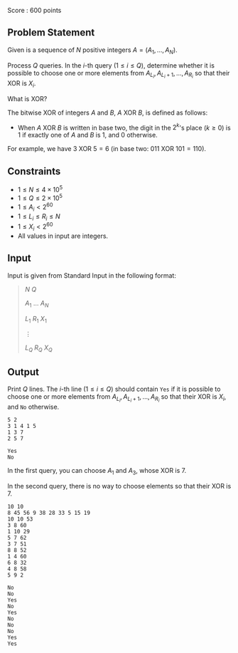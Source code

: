 Score : $600$ points

## Problem Statement

Given is a sequence of $N$ positive integers $A = (A_1, \dots, A_N)$.

Process $Q$ queries. In the $i$-th query $(1 \leq i \leq Q)$, determine whether it is possible to choose one or more elements from $A_{L_i}, A_{L_i + 1}, \dots, A_{R_i}$ so that their $\mathrm{XOR}$ is $X_i$.

What is $\mathrm{XOR}$?

The bitwise $\mathrm{XOR}$ of integers $A$ and $B$, $A\ \mathrm{XOR}\ B$, is defined as follows:

- When $A\ \mathrm{XOR}\ B$ is written in base two, the digit in the $2^k$'s place ($k \geq 0$) is $1$ if exactly one of $A$ and $B$ is $1$, and $0$ otherwise.

For example, we have $3\ \mathrm{XOR}\ 5 = 6$ (in base two: $011\ \mathrm{XOR}\ 101 = 110$).

## Constraints

- $1 \leq N \leq 4 \times 10^5$
- $1 \leq Q \leq 2 \times 10^5$
- $1 \leq A_i \lt 2^{60}$
- $1 \leq L_i \leq R_i \leq N$
- $1 \leq X_i \lt 2^{60}$
- All values in input are integers.

## Input

Input is given from Standard Input in the following format:

> $N$ $Q$
> 
> $A_1$ $\ldots$ $A_N$
> 
> $L_1$ $R_1$ $X_1$
> 
> $\vdots$
> 
> $L_Q$ $R_Q$ $X_Q$

## Output

Print $Q$ lines. The $i$-th line $(1 \leq i \leq Q)$ should contain `Yes` if it is possible to choose one or more elements from $A_{L_i}, A_{L_i + 1}, \dots, A_{R_i}$ so that their $\mathrm{XOR}$ is $X_i$, and `No` otherwise.

```input1
5 2
3 1 4 1 5
1 3 7
2 5 7
```

```output1
Yes
No
```

In the first query, you can choose $A_1$ and $A_3$, whose $\mathrm{XOR}$ is $7$.

In the second query, there is no way to choose elements so that their $\mathrm{XOR}$ is $7$.

```input2
10 10
8 45 56 9 38 28 33 5 15 19
10 10 53
3 8 60
1 10 29
5 7 62
3 7 51
8 8 52
1 4 60
6 8 32
4 8 58
5 9 2
```

```output2
No
No
Yes
No
Yes
No
No
No
Yes
Yes
```